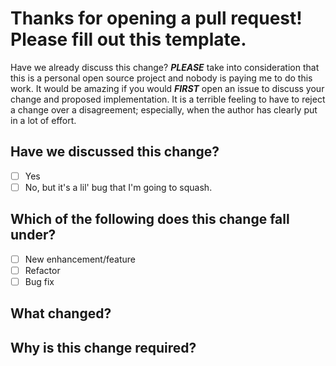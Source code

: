 # Thanks for opening a pull request! Please fill out this template.

Have we already discuss this change? **_PLEASE_** take into consideration
that this is a personal open source project and nobody is paying me to
do this work. It would be amazing if you would **_FIRST_** open an issue to
discuss your change and proposed implementation. It is a terrible
feeling to have to reject a change over a disagreement; especially,
when the author has clearly put in a lot of effort.

## Have we discussed this change?

* [ ] Yes
* [ ] No, but it's a lil' bug that I'm going to squash.

## Which of the following does this change fall under?

* [ ] New enhancement/feature
* [ ] Refactor
* [ ] Bug fix

## What changed?

## Why is this change required?
